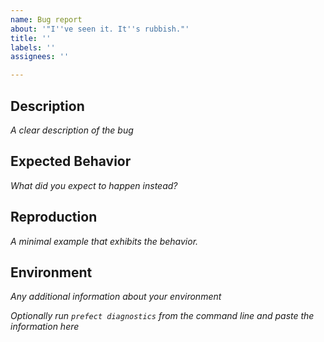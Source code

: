 ```yaml
---
name: Bug report
about: '"I''ve seen it. It''s rubbish."'
title: ''
labels: ''
assignees: ''

---
```


## Description
*A clear description of the bug*




## Expected Behavior
*What did you expect to happen instead?*




## Reproduction
*A minimal example that exhibits the behavior.*




## Environment
*Any additional information about your environment*

*Optionally run `prefect diagnostics` from the command line and paste the information here*
